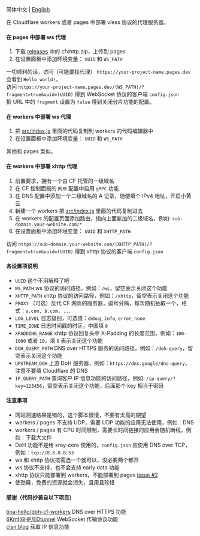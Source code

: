 简体中文 | [English](./docs/en.md)  

在 Cloudflare workers 或者 pages 中部署 vless 协议的代理服务器。  

#### 在 pages 中部署 ws 代理
 1. 下载 [releases](https://github.com/vrnobody/cfxhttp/releases) 中的 cfxhttp.zip，上传到 pages
 2. 在设置面板中添加环境变量： `UUID` 和 `WS_PATH`

一切顺利的话，访问（可能要挂代理） `https://your-project-name.pages.dev` 会看到 `Hello world!`。  
访问 `https://your-project-name.pages.dev/(WS_PATH)/?fragment=true&uuid=(UUID)` 得到 WebSocket 协议的客户端 `config.json`  
把 URL 中的 `fragment` 设置为 `false` 得到关闭分片功能的配置。  

#### 在 workers 中部署 ws 代理
 1. 把 [src/index.js](./src/index.js) 里面的代码复制到 workers 的代码编辑器中
 2. 在设置面板中添加环境变量： `UUID` 和 `WS_PATH`

其他和 pages 类似。  

#### 在 workers 中部署 xhttp 代理
 1. 前置要求，拥有一个由 CF 托管的一级域名
 1. 在 CF 控制面板的 `网络` 配置中启用 `gRPC` 功能
 1. 在 DNS 配置中添加一个二级域名的 A 记录，随便填个 IPv4 地址，开启小黄云
 1. 新建一个 workers 把 [src/index.js](./src/index.js) 里面的代码复制进去
 1. 在 workers 的配置页面添加路由，指向上面新加的二级域名，例如: `sub-domain.your-website.com/*`
 1. 在设置面板中添加环境变量： `UUID` 和 `XHTTP_PATH`

访问 `https://sub-domain.your-website.com/(XHTTP_PATH)/?fragment=true&uuid=(UUID)` 得到 xhttp 协议的客户端 `config.json`  

#### 各设置项说明
 * `UUID` 这个不用解释了吧
 * `WS_PATH` ws 协议的访问路径，例如：`/ws`，留空表示关闭这个功能
 * `XHTTP_PATH` xhttp 协议的访问路径，例如：`/xhttp`，留空表示关闭这个功能
 * `PROXY` （可选）反代 CF 网页的服务器，逗号分隔，每次随机抽取一个，格式：`a.com, b.com, ...` 
 * `LOG_LEVEL` 日志级别，可选值：`debug`, `info`, `error`, `none`
 * `TIME_ZONE` 日志时间戳的时区，中国填 `8`
 * `XPADDING_RANGE` xhttp 协议回复头中 X-Padding 的长度范围，例如：`100-1000` 或者 `10`，填 `0` 表示关闭这个功能
 * `DOH_QUERY_PATH` DNS over HTTPS 服务的访问路径，例如：`/doh-query`，留空表示关闭这个功能
 * `UPSTREAM_DOH` 上游 DoH 服务器，例如：`https://dns.google/dns-query`，注意不要填 Cloudflare 的 DNS
 * `IP_QUERY_PATH` 查询客户 IP 信息功能的访问路径，例如: `/ip-query/?key=123456`，留空表示关闭这个功能，后面那个 key 相当于密码

#### 注意事项
 * 网站测速结果是错的，这个脚本很慢，不要有太高的期望
 * workers / pages 不支持 UDP，需要 UDP 功能的应用无法使用，例如：DNS
 * workers / pages 有 CPU 时间限制，需要长时间链接的应用会随机断线，例如：下载大文件
 * DoH 功能不是给 xray-core 使用的，`config.json` 应使用 DNS over TCP，例如：`tcp://8.8.8.8:53`
 * ws 和 xhttp 协议按需选一个就可以，没必要两个都开
 * ws 协议不支持，也不会支持 early data 功能
 * xhttp 协议只能部署到 workers，不能部署到 pages [issue #2](https://github.com/vrnobody/cfxhttp/issues/2)
 * 使劲薅，免费的资源就会消失，且用且珍惜

#### 感谢（代码抄袭自以下项目）
[tina-hello/doh-cf-workers](https://github.com/tina-hello/doh-cf-workers/) DNS over HTTPS 功能  
[6Kmfi6HP/EDtunnel](https://github.com/6Kmfi6HP/EDtunnel/) WebSocket 传输协议功能  
[clsn blog](https://clsn.io/post/2024-07-11-%E5%80%9F%E5%8A%A9cloudflare%E8%8E%B7%E5%8F%96%E5%85%AC%E7%BD%91ip) 获取 IP 信息功能  
